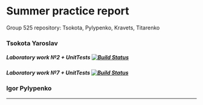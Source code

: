 # Summer practice report
Group 525 repository: Tsokota, Pylypenko, Kravets, Titarenko
### Tsokota Yaroslav
##### Laboratory work №2 + UnitTests [![Build Status](https://travis-ci.com/tsokota/SummerPractise.svg?branch=LaboratWork2)](https://travis-ci.com/tsokota/SummerPractise)
##### Laboratory work №7 + UnitTests [![Build Status](https://travis-ci.com/tsokota/SummerPractise.svg?branch=LabWork7)](https://travis-ci.com/tsokota/SummerPractise)
### Igor Pylypenko
-------
